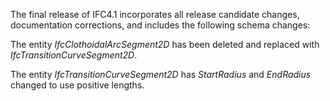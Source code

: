 The final release of IFC4.1 incorporates all release candidate changes, documentation corrections, and includes the following schema changes:

The entity _IfcClothoidalArcSegment2D_ has been deleted and replaced with _IfcTransitionCurveSegment2D_.

The entity _IfcTransitionCurveSegment2D_ has _StartRadius_ and _EndRadius_ changed to use positive lengths.